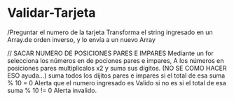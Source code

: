 # Validar-Tarjeta
/Preguntar el numero de la tarjeta 
Transforma el string ingresado en un Array.de orden inverso, y lo envía a un nuevo Array

// SACAR NUMERO  DE POSICIONES PARES E IMPARES 
Mediante un for selecciona los números en de pociones pares e impares,
A los números en posiciones pares multiplícalos x2 y suma sus dígitos.
(NO SE COMO HACER ESO ayuda...)
suma todos los dijitos pares e impares si el total de esa suma % 10 = 0
Alerta que el numero ingresado es Valido
si no es si el total de esa suma % 10 != 0
Alerta invalido.
